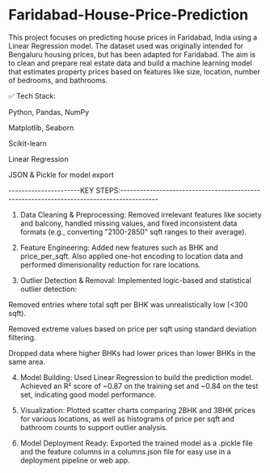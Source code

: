 # Faridabad-House-Price-Prediction

This project focuses on predicting house prices in Faridabad, India using a Linear Regression model. The dataset used was originally intended for Bengaluru housing prices, but has been adapted for Faridabad. The aim is to clean and prepare real estate data and build a machine learning model that estimates property prices based on features like size, location, number of bedrooms, and bathrooms.

✅ Tech Stack:

Python, Pandas, NumPy

Matplotlib, Seaborn

Scikit-learn

Linear Regression

JSON & Pickle for model export


----------------------KEY STEPS:-----------------------------------------------------------------------------------------
1.  Data Cleaning & Preprocessing:
Removed irrelevant features like society and balcony, handled missing values, and fixed inconsistent data formats (e.g., converting "2100-2850" sqft ranges to their average).

2.  Feature Engineering:
Added new features such as BHK and price_per_sqft. Also applied one-hot encoding to location data and performed dimensionality reduction for rare locations.

3.  Outlier Detection & Removal:
Implemented logic-based and statistical outlier detection:

Removed entries where total sqft per BHK was unrealistically low (<300 sqft).

Removed extreme values based on price per sqft using standard deviation filtering.

Dropped data where higher BHKs had lower prices than lower BHKs in the same area.

4.  Model Building:
Used Linear Regression to build the prediction model. Achieved an R² score of ~0.87 on the training set and ~0.84 on the test set, indicating good model performance.

5.  Visualization:
Plotted scatter charts comparing 2BHK and 3BHK prices for various locations, as well as histograms of price per sqft and bathroom counts to support outlier analysis.

6.  Model Deployment Ready:
Exported the trained model as a .pickle file and the feature columns in a columns.json file for easy use in a deployment pipeline or web app.
